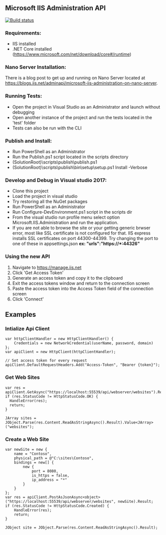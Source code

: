 
Microsoft IIS Administration API
--------------------------------

[![Build status](https://ci.appveyor.com/api/projects/status/l62ov4c6fbdi6vrq/branch/dev?svg=true)](https://ci.appveyor.com/project/jimmyca15/iis-administration-ed6b3/branch/dev)

### Requirements: ###
* IIS installed
* .NET Core installed (https://www.microsoft.com/net/download/core#/runtime)

### Nano Server Installation: ###
There is a blog post to get up and running on Nano Server located at https://blogs.iis.net/adminapi/microsoft-iis-administration-on-nano-server.

### Running Tests: ###
* Open the project in Visual Studio as an Administrator and launch without debugging
* Open another instance of the project and run the tests located in the 'test' folder
* Tests can also be run with the CLI

### Publish and Install: ###
* Run PowerShell as an Administrator
* Run the Publish.ps1 script located in the scripts directory
* (SolutionRoot)\scripts\publish\publish.ps1
* (SolutionRoot)\scripts\publish\bin\setup\setup.ps1 Install -Verbose

### Develop and Debug in Visual studio 2017: ###
* Clone this project
* Load the project in visual studio
* Try restoring all the NuGet packages
* Run PowerShell as an Administrator
* Run Configure-DevEnvironment.ps1 script in the scripts dir
* From the visual studio run profile menu select option Microsoft.IIS.Administration and run the application.
* If you are not able to browse the site or your getting generic brwser error, most like SSL certificate is not configured for that. IIS   express installs SSL certificates on   port 44300-44399. Try changing the port to one of these in appsettings.json 
  **ex: "urls":"https://*:44326"**

### Using the new API ###
1. Navigate to https://manage.iis.net
2. Click 'Get Access Token'
3. Generate an access token and copy it to the clipboard
4. Exit the access tokens window and return to the connection screen
5. Paste the access token into the Access Token field of the connection screen
6. Click 'Connect'

## Examples ##

### Intialize Api Client ###
```
var httpClientHandler = new HttpClientHandler() {
    Credentials = new NetworkCredential(userName, password, domain)
};
var apiClient = new HttpClient(httpClientHandler);

// Set access token for every request
apiClient.DefaultRequestHeaders.Add("Access-Token", "Bearer {token}");
```

### Get Web Sites ###
```
var res = apiClient.GetAsync("https://localhost:55539/api/webserver/websites").Result;
if (res.StatusCode != HttpStatusCode.OK) {
  HandleError(res);
  return;
}

JArray sites = JObject.Parse(res.Content.ReadAsStringAsync().Result).Value<JArray>("websites");
```

### Create a Web Site ###
```
var newSite = new {
    name = "Contoso",
    physical_path = @"C:\sites\Contoso",
    bindings = new[] {
        new {
            port = 8080,
            is_https = false,
            ip_address = "*"
        }
    }
};
var res = apiClient.PostAsJsonAsync<object>("https://localhost:55539/api/webserver/websites", newSite).Result;
if (res.StatusCode != HttpStatusCode.Created) {
    HandleError(res);
    return;
}

JObject site = JObject.Parse(res.Content.ReadAsStringAsync().Result);
```

